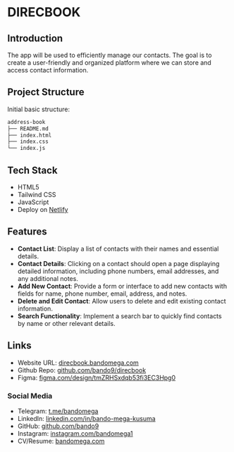 # DIRECBOOK

## Introduction

The app will be used to efficiently manage our contacts. The goal is to create a user-friendly and organized platform where we can store and access contact information.

## Project Structure

Initial basic structure:

```sh
address-book
├── README.md
├── index.html
├── index.css
└── index.js
```

## Tech Stack

- HTML5
- Tailwind CSS
- JavaScript
- Deploy on [Netlify](https://www.netlify.com/)

## Features

- **Contact List**: Display a list of contacts with their names and essential details.
- **Contact Details**: Clicking on a contact should open a page displaying detailed information, including phone numbers, email addresses, and any additional notes.
- **Add New Contact**: Provide a form or interface to add new contacts with fields for name, phone number, email, address, and notes.
- **Delete and Edit Contact**: Allow users to delete and edit existing contact information.
- **Search Functionality**: Implement a search bar to quickly find contacts by name or other relevant details.

## Links

- Website URL: [direcbook.bandomega.com](https://www.direcbook.bandomega.com)
- Github Repo: [github.com/bando9/direcbook](https://github.com/bando9/direcbook)
- Figma: [figma.com/design/tmZRHSxdqb53fi3EC3Hpg0](https://www.figma.com/design/tmZRHSxdqb53fi3EC3Hpg0/direcbook)

### Social Media

- Telegram: [t.me/bandomega](t.me/bandomega)
- LinkedIn: [linkedin.com/in/bando-mega-kusuma](https://www.linkedin.com/in/bando-mega-kusuma)
- GitHub: [github.com/bando9](https://www.github.com/bando9)
- Instagram: [instagram.com/bandomega1](https://www.instagram.com/bandomega1)
- CV/Resume: [bandomega.com](https://www.bandomega.com)
